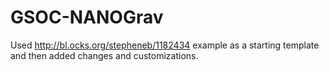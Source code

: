 # GSOC-NANOGrav

Used http://bl.ocks.org/stepheneb/1182434 example as a starting template and then added changes and customizations.